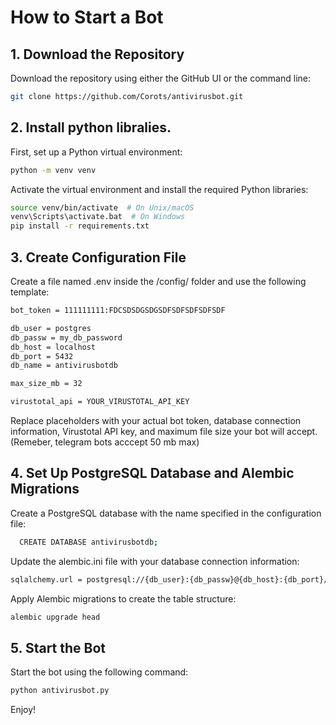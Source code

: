 # How to Start a Bot

## 1. Download the Repository
Download the repository using either the GitHub UI or the command line:
```bash
git clone https://github.com/Corots/antivirusbot.git
```

## 2. Install python libralies.

First, set up a Python virtual environment:
```bash
python -m venv venv
```

Activate the virtual environment and install the required Python libraries:
```bash
source venv/bin/activate  # On Unix/macOS
venv\Scripts\activate.bat  # On Windows
pip install -r requirements.txt
```
## 3. Create Configuration File

Create a file named .env inside the /config/ folder and use the following template:
```bash
bot_token = 111111111:FDCSDSDGSDGSDFSDFSDFSDFSDF

db_user = postgres
db_passw = my_db_password
db_host = localhost
db_port = 5432
db_name = antivirusbotdb

max_size_mb = 32

virustotal_api = YOUR_VIRUSTOTAL_API_KEY
```
Replace placeholders with your actual bot token, database connection information, Virustotal API key, and maximum file size your bot will accept. (Remeber, telegram bots acccept 50 mb max)

##  4. Set Up PostgreSQL Database and Alembic Migrations

Create a PostgreSQL database with the name specified in the configuration file:
```bash
  CREATE DATABASE antivirusbotdb;
```
Update the alembic.ini file with your database connection information:
```bash
sqlalchemy.url = postgresql://{db_user}:{db_passw}@{db_host}:{db_port}/{db_name}
```
Apply Alembic migrations to create the table structure:
```bash
alembic upgrade head
```

##  5. Start the Bot

Start the bot using the following command:
```bash
python antivirusbot.py
```

Enjoy!
